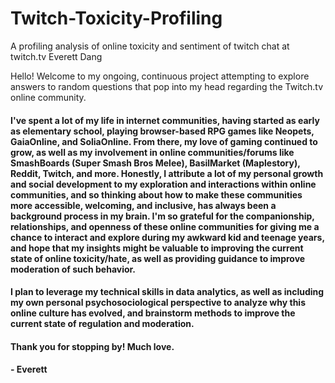 # Twitch-Toxicity-Profiling
A profiling analysis of online toxicity and sentiment of twitch chat at twitch.tv
Everett Dang

Hello! Welcome to my ongoing, continuous project attempting to explore answers to random questions that pop into my head regarding the Twitch.tv online community.

#### I've spent a lot of my life in internet communities, having started as early as elementary school, playing browser-based RPG games like Neopets, GaiaOnline, and SoliaOnline. From there, my love of gaming continued to grow, as well as my involvement in online communities/forums like SmashBoards (Super Smash Bros Melee), BasilMarket (Maplestory), Reddit, Twitch, and more. Honestly, I attribute a lot of my personal growth and social development to my exploration and interactions within online communities, and so thinking about how to make these communities more accessible, welcoming, and inclusive, has always been a background process in my brain. I'm so grateful for the companionship, relationships, and openness of these online communities for giving me a chance to interact and explore during my awkward kid and teenage years, and hope that my insights might be valuable to improving the current state of online toxicity/hate, as well as providing guidance to improve moderation of such behavior.

#### I plan to leverage my technical skills in data analytics, as well as including my own personal psychosociological perspective to analyze why this online culture has evolved, and brainstorm methods to improve the current state of regulation and moderation.

#### Thank you for stopping by! Much love.

#### - Everett
